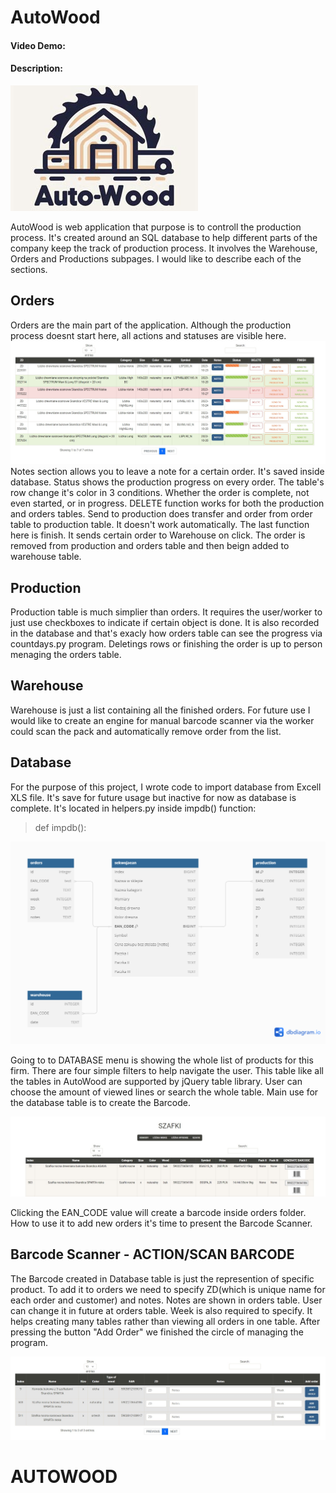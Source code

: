 # AutoWood
#### Video Demo:  <URL HERE>
#### Description:

![](https://github.com/advdylan/my_projects/blob/main/AutoWood/static/login.jpg?raw=true)

AutoWood is web application that purpose is to controll the production process. It's created around an SQL database to help different parts of the company keep the track of production process. It involves the Warehouse, Orders and Productions subpages.
I would like to describe each of the sections.


## Orders

Orders are the main part of the application. Although the production process doesnt start here, all actions and statuses are visible here. 
![Orders table](https://github.com/advdylan/my_projects/blob/main/orders.jpg?raw=true)
Notes section allows you to leave a note for a certain order. It's saved inside database. Status shows the production progress on every order. The table's row change it's color in 3 conditions. Whether the order is complete, not even started, or in progress. DELETE function works for both the production and orders tables. Send to production does transfer and order from order table to production table. It doesn't work automatically. The last function here is finish. It sends certain order to Warehouse on click. The order is removed from production and orders table and then beign added to warehouse table. 


## Production

Production table is much simplier than orders. It requires the user/worker to just use checkboxes to indicate if certain object is done. It is also recorded in the database and that's exacly how orders table can see the progress via countdays.py program. Deletings rows or finishing the order is up to person menaging the orders table.


## Warehouse

Warehouse is just a list containing all the finished orders. For future use I would like to create an engine for manual barcode scanner via the worker could scan the pack and automatically remove 
order from the list. 

## Database

For the purpose of this project, I wrote code to import database from Excell XLS file. It's save for future usage but inactive for now as database is complete. It's located in helpers.py inside impdb() function:

>def impdb():

![Database](https://github.com/advdylan/my_projects/blob/main/database_diagram.png?raw=true)

Going to to DATABASE menu is showing the whole list of products for this firm. There are four simple filters to help navigate the user. This table like all the tables in AutoWood are supported by jQuery table library. User can choose the amount of viewed lines or search the whole table. Main use for the database table is to create the Barcode. 

![Barcode](https://github.com/advdylan/my_projects/blob/main/barcode.jpg?raw=true)

Clicking the EAN_CODE value will create a barcode inside orders folder. How to use it to add new orders it's time to present the Barcode Scanner.

## Barcode Scanner - ACTION/SCAN BARCODE

The Barcode created in Database table is just the represention of specific product. To add it to orders we need to specify ZD(which is unique name for each order and customer) and notes.
Notes are shown in orders table. User can change it in future at orders table. Week is also required to specify. It helps creating many tables rather than viewing all orders in one table.
After pressing the button "Add Order" we finished the circle of managing the program.

![Database](https://github.com/advdylan/my_projects/blob/main/scanner.jpg?raw=true)

# AUTOWOOD


 

